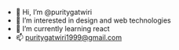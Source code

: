- 👋 Hi, I’m @puritygatwiri
- 👀 I’m interested in design and web technologies
- 🌱 I’m currently learning react
- 📫 puritygatwiri1999@gmail.com

<!---
puritygatwiri/puritygatwiri is a ✨ special ✨ repository because its `README.md` (this file) appears on your GitHub profile.
You can click the Preview link to take a look at your changes.
--->
